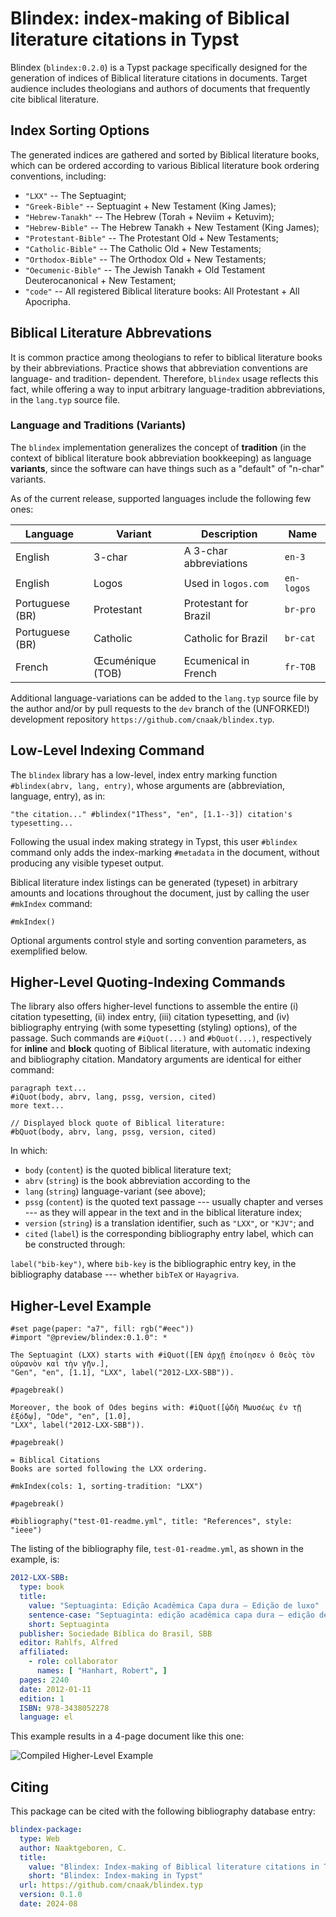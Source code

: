 # Blindex: index-making of Biblical literature citations in Typst

Blindex (`blindex:0.2.0`) is a Typst package specifically designed for the generation of
indices of Biblical literature citations in documents. Target audience includes theologians and
authors of documents that frequently cite biblical literature.

## Index Sorting Options

The generated indices are gathered and sorted by Biblical literature books, which can be ordered
according to various Biblical literature book ordering conventions, including:

- `"LXX"` -- The Septuagint;
- `"Greek-Bible"` -- Septuagint + New Testament (King James);
- `"Hebrew-Tanakh"` -- The Hebrew (Torah + Neviim + Ketuvim);
- `"Hebrew-Bible"` -- The Hebrew Tanakh + New Testament (King James);
- `"Protestant-Bible"` -- The Protestant Old + New Testaments;
- `"Catholic-Bible"` -- The Catholic Old + New Testaments;
- `"Orthodox-Bible"` -- The Orthodox Old + New Testaments;
- `"Oecumenic-Bible"` -- The Jewish Tanakh + Old Testament Deuterocanonical + New Testament;
- `"code"` -- All registered Biblical literature books: All Protestant + All Apocripha.

## Biblical Literature Abbrevations

It is common practice among theologians to refer to biblical literature books by their
abbreviations. Practice shows that abbreviation conventions are language- and tradition-
dependent. Therefore, `blindex` usage reflects this fact, while offering a way to input
arbitrary language-tradition abbreviations, in the `lang.typ` source file.

### Language and Traditions (Variants)

The `blindex` implementation generalizes the concept of __tradition__ (in the context of
biblical literature book abbreviation bookkeeping) as language **variants**, since the software
can have things such as a "default" of "n-char" variants.

As of the current release, supported languages include the following few ones:

Language           | Variant           | Description                | Name
---                | ---               | ---                        | ---
English            | 3-char            | A 3-char abbreviations     | `en-3`
English            | Logos             | Used in `logos.com`        | `en-logos`
Portuguese (BR)    | Protestant        | Protestant for Brazil      | `br-pro`
Portuguese (BR)    | Catholic          | Catholic for Brazil        | `br-cat`
French             | Œcuménique (TOB)  | Ecumenical in French       | `fr-TOB`

Additional language-variations can be added to the `lang.typ` source file by the author and/or
by pull requests to the `dev` branch of the (UNFORKED!) development repository
`https://github.com/cnaak/blindex.typ`.

## Low-Level Indexing Command

The `blindex` library has a low-level, index entry marking function `#blindex(abrv, lang,
entry)`, whose arguments are (abbreviation, language, entry), as in:

```typst
"the citation..." #blindex("1Thess", "en", [1.1--3]) citation's typesetting...
```

Following the usual index making strategy in Typst, this user `#blindex` command only adds the
index-marking `#metadata` in the document, without producing any visible typeset output.

Biblical literature index listings can be generated (typeset) in arbitrary amounts and locations
throughout the document, just by calling the user `#mkIndex` command:

```typst
#mkIndex()
```

Optional arguments control style and sorting convention parameters, as exemplified below.

## Higher-Level Quoting-Indexing Commands

The library also offers higher-level functions to assemble the entire (i) citation typesetting,
(ii) index entry, (iii) citation typesetting, and (iv) bibliography entrying (with some
typesetting (styling) options), of the passage.  Such commands are `#iQuot(...)` and
`#bQuot(...)`, respectively for **inline** and **block** quoting of Biblical literature, with
automatic indexing and bibliography citation. Mandatory arguments are identical for either
command:

```typst
paragraph text...
#iQuot(body, abrv, lang, pssg, version, cited)
more text...

// Displayed block quote of Biblical literature:
#bQuot(body, abrv, lang, pssg, version, cited)
```

In which:

- `body` (`content`) is the quoted biblical literature text;
- `abrv` (`string`) is the book abbreviation according to the
- `lang` (`string`) language-variant (see above);
- `pssg` (`content`) is the quoted text passage --- usually chapter and verses --- as they will
  appear in the text and in the biblical literature index;
- `version` (`string`) is a translation identifier, such as `"LXX"`, or `"KJV"`; and
- `cited` (`label`) is the corresponding bibliography entry label, which can be constructed
  through:

`label("bib-key")`, where `bib-key` is the bibliographic entry key, in the bibliography database
--- whether `bibTeX` or `Hayagriva`.

## Higher-Level Example

```typst
#set page(paper: "a7", fill: rgb("#eec"))
#import "@preview/blindex:0.1.0": *

The Septuagint (LXX) starts with #iQuot([ΕΝ ἀρχῇ ἐποίησεν ὁ Θεὸς τὸν οὐρανὸν καὶ τὴν γῆν.],
"Gen", "en", [1.1], "LXX", label("2012-LXX-SBB")).

#pagebreak()

Moreover, the book of Odes begins with: #iQuot([ᾠδὴ Μωυσέως ἐν τῇ ἐξόδῳ], "Ode", "en", [1.0],
"LXX", label("2012-LXX-SBB")).

#pagebreak()

= Biblical Citations
Books are sorted following the LXX ordering.

#mkIndex(cols: 1, sorting-tradition: "LXX")

#pagebreak()

#bibliography("test-01-readme.yml", title: "References", style: "ieee")
```

The listing of the bibliography file, `test-01-readme.yml`, as shown in the example, is:

```yml
2012-LXX-SBB:
  type: book
  title:
    value: "Septuaginta: Edição Acadêmica Capa dura – Edição de luxo"
    sentence-case: "Septuaginta: edição acadêmica capa dura – edição de luxo"
    short: Septuaginta
  publisher: Sociedade Bíblica do Brasil, SBB
  editor: Rahlfs, Alfred
  affiliated:
    - role: collaborator
      names: [ "Hanhart, Robert", ]
  pages: 2240
  date: 2012-01-11
  edition: 1
  ISBN: 978-3438052278
  language: el
```

This example results in a 4-page document like this one:

![Compiled Higher-Level
Example](https://github.com/cnaak/blindex.typ/blob/55d275e4fdab1f47c13e1fe01cbb2b397de5e0fb/thumbnail.png)

## Citing

This package can be cited with the following bibliography database entry:

```yml
blindex-package:
  type: Web
  author: Naaktgeboren, C.
  title:
    value: "Blindex: Index-making of Biblical literature citations in Typst"
    short: "Blindex: Index-making in Typst"
  url: https://github.com/cnaak/blindex.typ
  version: 0.1.0
  date: 2024-08
```

